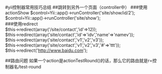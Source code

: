 #yii控制器常用技巧总结
##跳转到另外一个页面（controller中）
###使用actionShow
	$control=Yii::app()->runController('site/show/id/2');  
	$control=Yii::app()->runController('site/show');  
###使用redirect  
	$this->redirect(array('/site/contact','id'=>12));  
	$this->redirect(array('site/contact','id'=>'idv','name'=>'namev'));  
	$this->redirect(array('site/contact','v1','v2','v3'));  
	$this->redirect(array('site/contact','v1','v2','v3','#'=>'ttt'));  
	$this->redirect('http://www.baidu.com');
	
##路由问题
如果一个action是actionTestRound()的话，那么它的路由就是r=控制器名/test-round